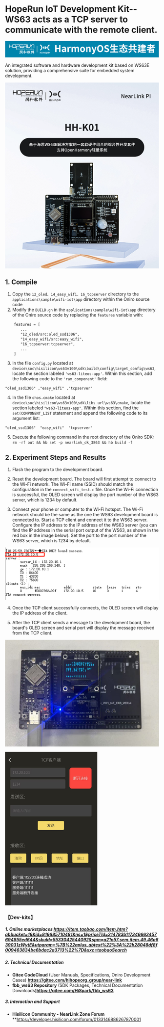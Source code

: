 # HopeRun IoT Development Kit--WS63 acts as a TCP server to communicate with the remote client.

![hihope_illustration](../../Image/hihope_illustration.png)

An integrated software and hardware development kit based on WS63E solution, providing a comprehensive suite for embedded system development.

![wifi_iot](../../Image/HH-K01.png)



## 1. **Compile**

1. Copy the `12_oled、14_easy_wifi、16_tcpserver` directory to the `applications\sample\wifi-iot\app` directory within the Oniro source code
2. Modify the `BUILD.gn` in the `applications\sample\wifi-iot\app` directory of the Oniro source code by replacing the `features` variable with:
```
    features = [
       ...
       "12_oled/src:oled_ssd1306",
       "14_easy_wifi/src:easy_wifi",
       "16_tcpserver:tcpserver",
       ...
    ]
```
3. In the file `config.py` located at `device\soc\hisilicon\ws63v100\sdk\build\config\target_config\ws63`, locate the section labeled `'ws63-liteos-app'`. Within this section, add the following code to the `'ram_component'` field:
```
"oled_ssd1306" ,"easy_wifi" ,"tcpserver"
```

4. In the file `ohos.cmake` located at `device\soc\hisilicon\ws63v100\sdk\libs_url\ws63\cmake`, locate the section labeled `"ws63-liteos-app"`. Within this section, find the `set(COMPONENT_LIST` statement and append the following code to its argument list:
```
"oled_ssd1306"  "easy_wifi"  "tcpserver"
```
5. Execute the following command in the root directory of the Oniro SDK: `rm -rf out && hb set -p nearlink_dk_3863 && hb build -f`


## 2. Experiment Steps and Results

1. Flash the program to the development board.

2. Reset the development board. The board will first attempt to connect to the Wi-Fi network. The Wi-Fi name (SSID) should match the configuration in the `connect_wifi_test.c` file. Once the Wi-Fi connection is successful, the OLED screen will display the port number of the WS63 server, which is 1234 by default.
3. Connect your phone or computer to the Wi-Fi hotspot. The Wi-Fi network should be the same as the one the WS63 development board is connected to. Start a TCP client and connect it to the WS63 server. Configure the IP address to the IP address of the WS63 server (you can find the IP address in the serial port output of the WS63, as shown in the red box in the image below). Set the port to the port number of the WS63 server, which is 1234 by default.

![image-2](../../Image/16_tcpserver/image-2.png)

4. Once the TCP client successfully connects, the OLED screen will display the IP address of the client.

5. After the TCP client sends a message to the development board, the board's OLED screen and serial port will display the message received from the TCP client.

  ![image-1](../../Image/16_tcpserver/image-1.png)

  ![image-3](../../Image/16_tcpserver/image-3.png)

### 【Dev-kits】

##### 1. Online marketplaces  https://item.taobao.com/item.htm?abbucket=16&id=816685710481&ns=1&priceTId=214783b117346662457694855ed644&skuId=5533042544092&spm=a21n57.sem.item.49.46a639031zWytE&utparam=%7B%22aplus_abtest%22%3A%22b28048df8f009463834be6bdac2a3713%22%7D&xxc=taobaoSearch

##### 2. **Technical Documentation**

- **Gitee CodeCloud** (User Manuals, Specifications, Oniro Development Cases) **https://gitee.com/hihopeorg_group/near-link**
- **fbb_ws63 Repository** (SDK Packages, Technical Documentation Downloads)**https://gitee.com/HiSpark/fbb_ws63**

##### 3. **Interaction and Support**

- **Hisilicon Community - NearLink Zone Forum** **https://developer.hisilicon.com/forum/0133146886267870001

